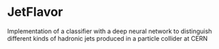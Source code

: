 # JetFlavor
Implementation of a classifier with a deep neural network to distinguish different kinds of hadronic jets produced in a particle collider at CERN

